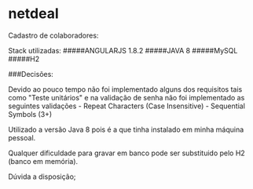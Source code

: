 # netdeal
Cadastro de colaboradores:

Stack utilizadas:
#####ANGULARJS 1.8.2
#####JAVA 8
#####MySQL
#####H2

###Decisões:

Devido ao pouco tempo não foi implementado alguns dos requisitos tais como "Teste unitários" e na validação de senha não foi implementado as seguintes validações
    - Repeat Characters (Case Insensitive)
    - Sequential Symbols (3+)

Utilizado a versão Java 8 pois é a que tinha instalado em minha máquina pessoal.

Qualquer dificuldade para gravar em banco pode ser substituido pelo H2 (banco em memória).


Dúvida a disposição;


